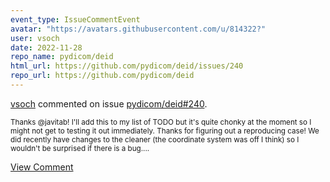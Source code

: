 ```yaml
---
event_type: IssueCommentEvent
avatar: "https://avatars.githubusercontent.com/u/814322?"
user: vsoch
date: 2022-11-28
repo_name: pydicom/deid
html_url: https://github.com/pydicom/deid/issues/240
repo_url: https://github.com/pydicom/deid
---
```


<a href='https://github.com/vsoch' target='_blank'>vsoch</a> commented on issue <a href='https://github.com/pydicom/deid/issues/240' target='_blank'>pydicom/deid#240</a>.

<small>Thanks @javitab! I'll add this to my list of TODO but it's quite chonky at the moment so I might not get to testing it out immediately. Thanks for figuring out a reproducing case! We did recently have changes to the cleaner (the coordinate system was off I think) so I wouldn't be surprised if there is a bug....</small>

<a href='https://github.com/pydicom/deid/issues/240' target='_blank'>View Comment</a>
